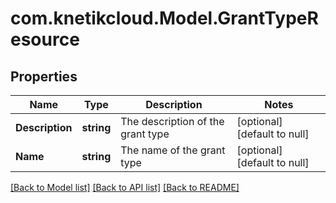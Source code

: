 # com.knetikcloud.Model.GrantTypeResource
## Properties

Name | Type | Description | Notes
------------ | ------------- | ------------- | -------------
**Description** | **string** | The description of the grant type | [optional] [default to null]
**Name** | **string** | The name of the grant type | [optional] [default to null]

[[Back to Model list]](../README.md#documentation-for-models) [[Back to API list]](../README.md#documentation-for-api-endpoints) [[Back to README]](../README.md)

